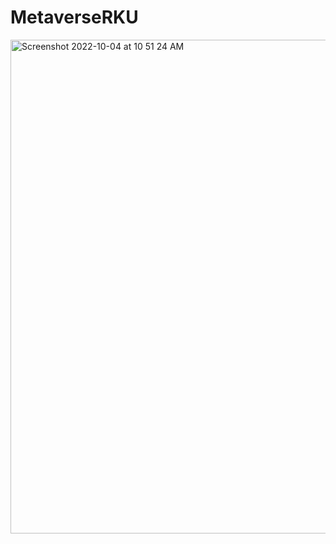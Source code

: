 # MetaverseRKU
<img width="790" alt="Screenshot 2022-10-04 at 10 51 24 AM" src="https://user-images.githubusercontent.com/55745745/193741058-8fbd1143-4443-4b91-9aa4-bff4515c34d8.png">
